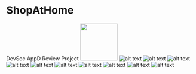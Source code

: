 # ShopAtHome
DevSoc AppD Review Project
<img src="https://github.com/BhavyaMehta2/ShopAtHome/blob/master/app/Screenshots/01.jpg" width="100" height="100">
![alt text](https://github.com/BhavyaMehta2/ShopAtHome/blob/master/app/Screenshots/01.jpg?raw=true)
![alt text](https://github.com/BhavyaMehta2/ShopAtHome/blob/master/app/Screenshots/02.jpg?raw=true)
![alt text](https://github.com/BhavyaMehta2/ShopAtHome/blob/master/app/Screenshots/03.jpg?raw=true)
![alt text](https://github.com/BhavyaMehta2/ShopAtHome/blob/master/app/Screenshots/04.jpg?raw=true)
![alt text](https://github.com/BhavyaMehta2/ShopAtHome/blob/master/app/Screenshots/05.jpg?raw=true)
![alt text](https://github.com/BhavyaMehta2/ShopAtHome/blob/master/app/Screenshots/06.jpg?raw=true)
![alt text](https://github.com/BhavyaMehta2/ShopAtHome/blob/master/app/Screenshots/07.jpg?raw=true)
![alt text](https://github.com/BhavyaMehta2/ShopAtHome/blob/master/app/Screenshots/08.jpg?raw=true)
![alt text](https://github.com/BhavyaMehta2/ShopAtHome/blob/master/app/Screenshots/09.jpg?raw=true)
![alt text](https://github.com/BhavyaMehta2/ShopAtHome/blob/master/app/Screenshots/10.jpg?raw=true)
